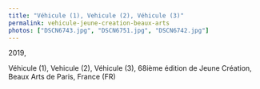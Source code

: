```yaml
---
title: "Véhicule (1), Vehicule (2), Véhicule (3)"
permalink: vehicule-jeune-creation-beaux-arts
photos: ["DSCN6743.jpg", "DSCN6751.jpg", "DSCN6742.jpg"]
---
```


2019,

Véhicule (1), Vehicule (2), Véhicule (3), 68ième édition de Jeune Création, Beaux Arts de Paris, France (FR)